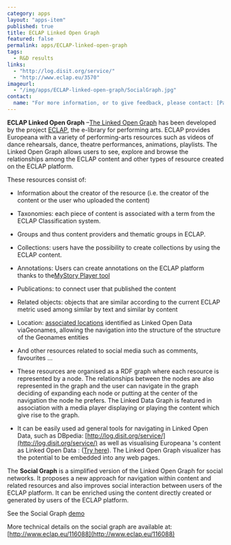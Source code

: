 ```yaml
---
category: apps
layout: "apps-item"
published: true
title: ECLAP Linked Open Graph
featured: false
permalink: apps/ECLAP-linked-open-graph
tags: 
  - R&D results
links: 
  - "http://log.disit.org/service/"
  - "http://www.eclap.eu/3570"
imageurl: 
  - "/img/apps/ECLAP-linked-open-graph/SocialGraph.jpg"
contact: 
  name: "For more information, or to give feedback, please contact: [Paolo Nesi](paolo.nesi@unifi.it)"
---
```

**ECLAP Linked Open Graph** &ndash;[The Linked Open Graph](http://www.eclap.eu/116088)&nbsp;has been developed by the project [ECLAP](http://www.eclap.eu/), the e-library for performing arts. ECLAP provides Europeana with a variety of performing-arts resources such as videos of dance rehearsals, dance, theatre performances, animations, playlists. The Linked Open Graph allows users to see, explore and browse the relationships among the ECLAP content and other types of resource created on the ECLAP platform.

These resources consist of:

* Information about the creator of the resource (i.e. the creator of the content or the user who uploaded the content)

* Taxonomies: each piece of content is associated with a term from the ECLAP Classification system.

* Groups and thus content providers and thematic groups in ECLAP.

* Collections: users have the possibility to create collections by using the ECLAP content.

* Annotations: Users can create annotations on the ECLAP platform thanks to the[MyStory Player tool](http://www.eclap.eu/3748)

* Publications: to connect user that published the content

* Related objects: objects that are similar according to the current ECLAP metric used among similar by text and similar by content

* Location: [associated locations](http://www.eclap.eu/drupal/?q=it/home/location#axoid=urn:axmedis:00000:obj:09ccb06c-2b74-4382-9e0c-9ba7758cc099) identified as Linked Open Data viaGeonames, allowing the navigation into the structure of the structure of the Geonames entities

* And other resources related to social media such as comments, favourites &hellip;

* These resources are organised as a RDF graph where each resource is represented by a node. The relationships between the nodes are also represented in the graph and the user can navigate in the graph deciding of expanding each node or putting at the center of the navigation the node he prefers. The Linked Data Graph is featured in association with a media player displaying or playing the content which give rise to the graph.

* It can be easily used ad general tools for navigating in Linked Open Data, such as DBpedia: [http://log.disit.org/service/](http://log.disit.org/service/) as well as visualising Europeana &#39;s content as Linked Open Data : ([Try here](http://log.disit.org/service/index.php?uri=http://data.europeana.eu/proxy/provider/2022105/F5F8F40DCA36E201A24D84E0D11BD3563A63193A&amp;sparql=http://europeana.ontotext.com/sparql)). The Linked Open Graph visualizer has the potential to be embedded into any web pages.

The **Social Graph** is a simplified version of the Linked Open Graph for social networks. It proposes a new approach for navigation within content and related resources and also improves social interaction between users of the ECLAP platform. It can be enriched using the content directly created or generated by users of the ECLAP platform.

See the Social Graph [demo](http://www.eclap.eu/3570)

More technical details on the social graph are available at: [http://www.eclap.eu/116088](http://www.eclap.eu/116088)


